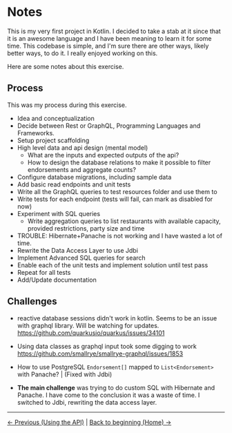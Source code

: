 # Notes

This is my very first project in Kotlin. I decided to take a stab at it since that it is an awesome language and I have
been meaning to learn it for some time.
This codebase is simple, and I'm sure there are other ways, likely better ways, to do it. I really enjoyed working on
this.

Here are some notes about this exercise.

## Process

This was my process during this exercise.

- Idea and conceptualization
- Decide between Rest or GraphQL, Programming Languages and Frameworks.
- Setup project scaffolding
- High level data and api design (mental model)
  - What are the inputs and expected outputs of the api?
  - How to design the database relations to make it possible to filter endorsements and aggregate counts?
- Configure database migrations, including sample data
- Add basic read endpoints and unit tests
- Write all the GraphQL queries to test resources folder and use them to
- Write tests for each endpoint (tests will fail, can mark as disabled for now)
- Experiment with SQL queries
  - Write aggregation queries to list restaurants with available capacity, provided restrictions, party size and time
- TROUBLE: Hibernate+Panache is not working and I have wasted a lot of time.
- Rewrite the Data Access Layer to use Jdbi
- Implement Advanced SQL queries for search
- Enable each of the unit tests and implement solution until test pass
- Repeat for all tests
- Add/Update documentation

## Challenges

- reactive database sessions didn't work in kotlin. Seems to be an issue with graphql library. Will be watching for updates.
  https://github.com/quarkusio/quarkus/issues/34101

- Using data classes as graphql input took some digging to work
  https://github.com/smallrye/smallrye-graphql/issues/1853

- How to use PostgreSQL `Endorsement[]` mapped to `List<Endorsement>` with Panache? | (Fixed with Jdbi)

- **The main challenge** was trying to do custom SQL with Hibernate and Panache. I have come to the conclusion it
  was a waste of time. I switched to Jdbi, rewriting the data access layer.

---

[<- Previous (Using the API)](./api.md)
| [Back to beginning (Home) ->](./README.md)
